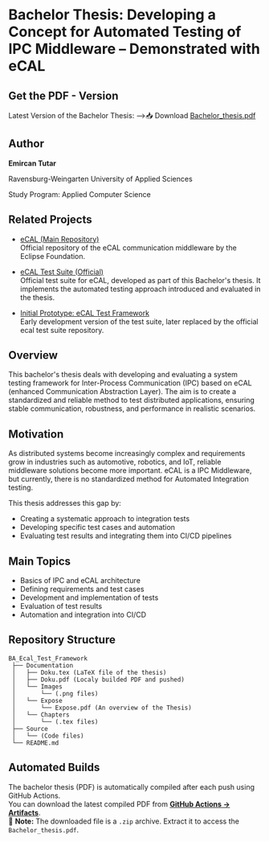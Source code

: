 # Bachelor Thesis: Developing a Concept for Automated Testing of IPC Middleware – Demonstrated with eCAL

## Get the PDF - Version
Latest Version of the Bachelor Thesis:
-->📥 Download [Bachelor_thesis.pdf](https://github.com/EmirTutar/bachelor-thesis-ipc-testing/releases/latest/download/Bachelor_thesis.pdf)

## Author
**Emircan Tutar**  
 
Ravensburg-Weingarten University of Applied Sciences

Study Program: Applied Computer Science 

## Related Projects

- [eCAL (Main Repository)](https://github.com/eclipse-ecal/ecal)  
  Official repository of the eCAL communication middleware by the Eclipse Foundation.

- [eCAL Test Suite (Official)](https://github.com/eclipse-ecal/ecal-test-suite)  
  Official test suite for eCAL, developed as part of this Bachelor's thesis. It implements the automated testing approach introduced and evaluated in the thesis.

- [Initial Prototype: eCAL Test Framework](https://github.com/EmirTutar/ECAL_Test_Framework)  
  Early development version of the test suite, later replaced by the official ecal test suite repository.

## Overview
This bachelor's thesis deals with developing and evaluating a system testing framework for Inter-Process Communication (IPC) based on eCAL (enhanced Communication Abstraction Layer). The aim is to create a standardized and reliable method to test distributed applications, ensuring stable communication, robustness, and performance in realistic scenarios.

## Motivation
As distributed systems become increasingly complex and requirements grow in industries such as automotive, robotics, and IoT, reliable middleware solutions become more important. eCAL is a IPC Middleware, but currently, there is no standardized method for Automated Integration testing.

This thesis addresses this gap by:
- Creating a systematic approach to integration tests
- Developing specific test cases and automation
- Evaluating test results and integrating them into CI/CD pipelines

## Main Topics
- Basics of IPC and eCAL architecture
- Defining requirements and test cases
- Development and implementation of tests
- Evaluation of test results
- Automation and integration into CI/CD

## Repository Structure
```
BA_Ecal_Test_Framework
 ├── Documentation
 │   ├── Doku.tex (LaTeX file of the thesis)
 │   ├── Doku.pdf (Localy builded PDF and pushed)
 │   └── Images
 │       └── (.png files)
 │   └── Expose
 │       └── Expose.pdf (An overview of the Thesis)
 │   └── Chapters
 │       └── (.tex files)
 ├── Source
 │   └── (Code files)
 └── README.md
```

## Automated Builds
The bachelor thesis (PDF) is automatically compiled after each push using GitHub Actions.  
You can download the latest compiled PDF from **[GitHub Actions → Artifacts](https://github.com/EmirTutar/bachelor-thesis-ipc-testing/actions?query=workflow%3A"Build+PDF")**.  
📌 **Note:** The downloaded file is a `.zip` archive. Extract it to access the `Bachelor_thesis.pdf`.
